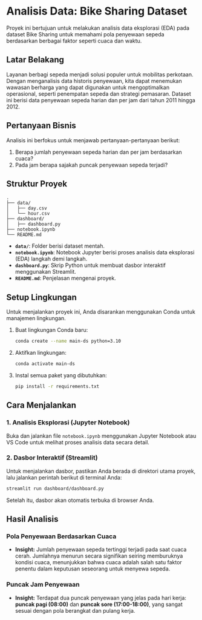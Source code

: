 # Analisis Data: Bike Sharing Dataset

Proyek ini bertujuan untuk melakukan analisis data eksplorasi (EDA) pada dataset Bike Sharing untuk memahami pola penyewaan sepeda berdasarkan berbagai faktor seperti cuaca dan waktu.

## Latar Belakang

Layanan berbagi sepeda menjadi solusi populer untuk mobilitas perkotaan. Dengan menganalisis data historis penyewaan, kita dapat menemukan wawasan berharga yang dapat digunakan untuk mengoptimalkan operasional, seperti penempatan sepeda dan strategi pemasaran. Dataset ini berisi data penyewaan sepeda harian dan per jam dari tahun 2011 hingga 2012.

## Pertanyaan Bisnis

Analisis ini berfokus untuk menjawab pertanyaan-pertanyaan berikut:

1. Berapa jumlah penyewaan sepeda harian dan per jam berdasarkan cuaca?
2. Pada jam berapa sajakah puncak penyewaan sepeda terjadi?

## Struktur Proyek

```
.
├── data/
│   ├── day.csv
│   └── hour.csv
├── dashboard/
│   ├── dashboard.py
├── notebook.ipynb
└── README.md
```

- **`data/`**: Folder berisi dataset mentah.
- **`notebook.ipynb`**: Notebook Jupyter berisi proses analisis data eksplorasi (EDA) langkah demi langkah.
- **`dashboard.py`**: Skrip Python untuk membuat dasbor interaktif menggunakan Streamlit.
- **`README.md`**: Penjelasan mengenai proyek.

## Setup Lingkungan

Untuk menjalankan proyek ini, Anda disarankan menggunakan Conda untuk manajemen lingkungan.

1. Buat lingkungan Conda baru:
   ```bash
   conda create --name main-ds python=3.10
   ```
2. Aktifkan lingkungan:
   ```bash
   conda activate main-ds
   ```
3. Instal semua paket yang dibutuhkan:
   ```bash
   pip install -r requirements.txt
   ```

## Cara Menjalankan

### 1. Analisis Eksplorasi (Jupyter Notebook)

Buka dan jalankan file `notebook.ipynb` menggunakan Jupyter Notebook atau VS Code untuk melihat proses analisis data secara detail.

### 2. Dasbor Interaktif (Streamlit)

Untuk menjalankan dasbor, pastikan Anda berada di direktori utama proyek, lalu jalankan perintah berikut di terminal Anda:

```bash
streamlit run dashboard/dashboard.py
```

Setelah itu, dasbor akan otomatis terbuka di browser Anda.

## Hasil Analisis

### Pola Penyewaan Berdasarkan Cuaca

- **Insight:** Jumlah penyewaan sepeda tertinggi terjadi pada saat cuaca cerah. Jumlahnya menurun secara signifikan seiring memburuknya kondisi cuaca, menunjukkan bahwa cuaca adalah salah satu faktor penentu dalam keputusan seseorang untuk menyewa sepeda.

### Puncak Jam Penyewaan

- **Insight:** Terdapat dua puncak penyewaan yang jelas pada hari kerja: **puncak pagi (08:00)** dan **puncak sore (17:00-18:00)**, yang sangat sesuai dengan pola berangkat dan pulang kerja.
